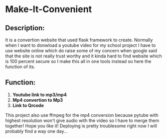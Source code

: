 # Make-It-Convenient

## Description:
It is a convertion website that used flask framework to create. Normally when I want to donwload a youtube video for my school project I have to use website online which do raise some of my concern when google said that the site is not really trust worthy and it kinda hard to find website which is 100 percent secure so I make this all in one tools instead so here the function of its.
## Function:
1. **Youtube link to mp3/mp4**
2. **Mp4 convertion to Mp3**
3. **Link to Qrcode**


This project also use ffmpeg for the mp4 conversion because pytube with highest resolution won't give audio with the video so I have to merge them together!
Hope you like it!
Deploying is pretty troublesome right now I will probably find a way one day... 
